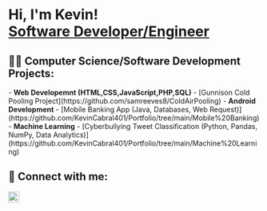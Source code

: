 <h1>Hi, I'm Kevin! <br/><a href="">Software Developer/Engineer</a></h1>

<h2>👨‍💻 Computer Science/Software Development Projects:</h2>
- <b>Web Developemnt (HTML,CSS,JavaScript,PHP,SQL)</b>
  - [Gunnison Cold Pooling Project](https://github.com/samreeves8/ColdAirPooling)
- <b>Android Development</b>
  - [Mobile Banking App (Java, Databases, Web Request)](https://github.com/KevinCabral401/Portfolio/tree/main/Mobile%20Banking) 
- <b>Machine Learning</b>
  - [Cyberbullying Tweet Classification (Python, Pandas, NumPy, Data Analytics)](https://github.com/KevinCabral401/Portfolio/tree/main/Machine%20Learning)

<h2> 🤳 Connect with me:</h2>

[<img align="left" alt="KevinCabral | LinkedIn" width="22px" src="https://cdn.jsdelivr.net/npm/simple-icons@v3/icons/linkedin.svg" />][linkedin]

[linkedin]: https://www.linkedin.com/in/kevin-cabral401/

<!--
**joshmadakor1/joshmadakor1** is a ✨ _special_ ✨ repository because its `README.md` (this file) appears on your GitHub profile.

Here are some ideas to get you started:

- 🔭 I’m currently working on ...
- 🌱 I’m currently learning ...
- 👯 I’m looking to collaborate on ...
- 🤔 I’m looking for help with ...
- 💬 Ask me about ...
- 📫 How to reach me: ...
- 😄 Pronouns: ...
- ⚡ Fun fact: ...
-->
